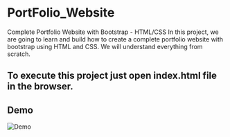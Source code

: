 # PortFolio_Website
Complete Portfolio Website with Bootstrap - HTML/CSS In this project, we are going to learn and build how to create a complete portfolio website with bootstrap using HTML and CSS. We will understand everything from scratch. 

## To execute this project just open index.html file in the browser.

## Demo
![Demo](https://github.com/hoanghuytoi/PortFolio_Website/blob/main/demo/Video_2025-05-30_133510.gif)